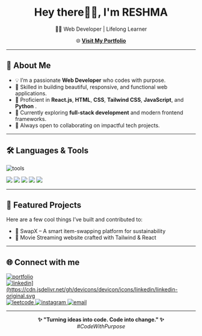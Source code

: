 <h1 align="center">Hey there🖐🏼, I'm RESHMA</h1>

<p align="center">
 👩‍💻 Web Developer | Lifelong Learner
</p>

<p align="center">
  🌐 <a href="https://reshmajprofile.netlify.app/" target="_blank" text-design=none><b>Visit My Portfolio</b></a> 
</p>

---

## 🦾 About Me

- 💡 I’m a passionate **Web Developer** who codes with purpose.
- 🔧 Skilled in building beautiful, responsive, and functional web applications.
- 💬 Proficient in **React.js**, **HTML**, **CSS**, **Tailwind CSS**, **JavaScript**, and **Python** .
- 🌱 Currently exploring **full-stack development** and modern frontend frameworks.
- 🤝 Always open to collaborating on impactful tech projects.

---


##  🛠️ Languages & Tools
<p align="left"> 
  <img src="https://skillicons.dev/icons?i=js,react,nodejs,tailwind,python,html,css,git,github,vscode" alt="tools" />
</p>

<p>
  <img src="https://img.shields.io/badge/React-20232A?style=for-the-badge&logo=react&logoColor=61DAFB"/>
<img src="https://img.shields.io/badge/Tailwind_CSS-38B2AC?style=for-the-badge&logo=tailwind-css&logoColor=white"/>
<img src="https://img.shields.io/badge/Vite-646CFF?style=for-the-badge&logo=vite&logoColor=white"/>
<img src="https://img.shields.io/badge/JavaScript-000000?style=for-the-badge&logo=javascript&logoColor=F7DF1E"/>
<img src="https://img.shields.io/badge/HTML5-E34F26?style=for-the-badge&logo=html5&logoColor=white"/>
</p>

---

## 📌 Featured Projects

Here are a few cool things I’ve built and contributed to:
- 🧩 SwapX – A smart item-swapping platform for sustainability
- 🎯 Movie Streaming website crafted with Tailwind & React

---

## 🌐 Connect with me

  <a href="https://reshmajprofile.netlify.app/" target="_blank">
    <img src="https://img.shields.io/badge/My%20Portfolio-000?style=flat&logo=firefox&logoColor=white" alt="portfolio" />
  </a>
  <a href="https://www.linkedin.com/in/reshma-jesurajan1510/" target="_blank">
    <img src="https://img.shields.io/badge/-LinkedIn-000?style=flat&logo=linkedin&logoColor=blue" alt="linkedin](https://cdn.jsdelivr.net/gh/devicons/devicon/icons/linkedin/linkedin-original.svg" />
  </a>
  <a href="https://leetcode.com/u/reshmaJr/" target="_blank">
    <img src="https://img.shields.io/badge/-LeetCode-000?style=flat&logo=leetcode&logoColor=FFA116" alt="leetcode" />
  </a>
  <a href="https://www.instagram.com/reshhmaajr/" target="_blank">
    <img src="https://img.shields.io/badge/-Instagram-000?style=flat&logo=instagram&logoColor=E4405F" alt="instagram" />
  </a>
  <a href="mailto:reshmajr1015@gmail.com" target="_blank">
    <img src="https://img.shields.io/badge/-Gmail-000?style=flat&logo=gmail&logoColor=red" alt="email" />
  </a>
</p>



---

<p align="center">
  <b>✨ "Turning ideas into code. Code into change." ✨</b><br>
  <i>#CodeWithPurpose</i>
</p>

